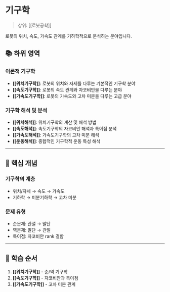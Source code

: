 # 기구학

> 상위: [[로봇공학]]

로봇의 위치, 속도, 가속도 관계를 기하학적으로 분석하는 분야입니다.

## 📚 하위 영역

### 이론적 기구학
- **[[위치기구학]]**: 로봇의 위치와 자세를 다루는 기본적인 기구학 분야
- **[[속도기구학]]**: 로봇의 속도 관계와 자코비안을 다루는 분야
- **[[가속도기구학]]**: 로봇의 가속도와 고차 미분을 다루는 고급 분야

### 기구학 해석 및 분석
- **[[위치해석]]**: 위치기구학의 계산 및 해석 방법
- **[[속도해석]]**: 속도기구학의 자코비안 해석과 특이점 분석
- **[[가속도해석]]**: 가속도기구학의 고차 미분 해석
- **[[운동해석]]**: 종합적인 기구학적 운동 특성 해석

---

## 🎯 핵심 개념

### 기구학의 계층
- 위치/자세 → 속도 → 가속도
- 기하학 → 미분기하학 → 고차 미분

### 문제 유형
- 순문제: 관절 → 말단
- 역문제: 말단 → 관절
- 특이점: 자코비안 rank 결함

---

## 🎯 학습 순서

1. **[[위치기구학]]** - 순/역 기구학
2. **[[속도기구학]]** - 자코비안과 특이점
3. **[[가속도기구학]]** - 고차 미분 관계